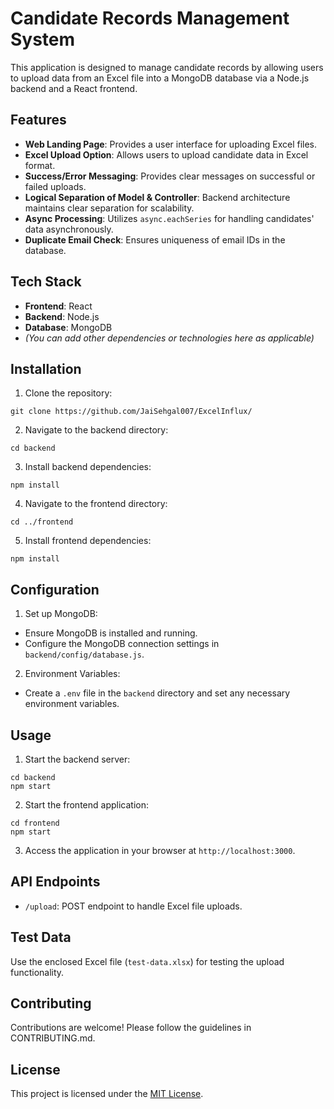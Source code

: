 # Candidate Records Management System

This application is designed to manage candidate records by allowing users to upload data from an Excel file into a MongoDB database via a Node.js backend and a React frontend.

## Features

- **Web Landing Page**: Provides a user interface for uploading Excel files.
- **Excel Upload Option**: Allows users to upload candidate data in Excel format.
- **Success/Error Messaging**: Provides clear messages on successful or failed uploads.
- **Logical Separation of Model & Controller**: Backend architecture maintains clear separation for scalability.
- **Async Processing**: Utilizes `async.eachSeries` for handling candidates' data asynchronously.
- **Duplicate Email Check**: Ensures uniqueness of email IDs in the database.

## Tech Stack

- **Frontend**: React
- **Backend**: Node.js
- **Database**: MongoDB
- *(You can add other dependencies or technologies here as applicable)*

## Installation

1. Clone the repository:
```
git clone https://github.com/JaiSehgal007/ExcelInflux/
```

2. Navigate to the backend directory:
```
cd backend
```

3. Install backend dependencies:
```
npm install
```

4. Navigate to the frontend directory:
```
cd ../frontend
```

5. Install frontend dependencies:
```
npm install
```

## Configuration

1. Set up MongoDB:

- Ensure MongoDB is installed and running.
- Configure the MongoDB connection settings in `backend/config/database.js`.

2. Environment Variables:

- Create a `.env` file in the `backend` directory and set any necessary environment variables.

## Usage

1. Start the backend server:
```
cd backend
npm start
```

2. Start the frontend application:
```
cd frontend
npm start
```

3. Access the application in your browser at `http://localhost:3000`.

## API Endpoints

- `/upload`: POST endpoint to handle Excel file uploads.

## Test Data

Use the enclosed Excel file (`test-data.xlsx`) for testing the upload functionality.

## Contributing

Contributions are welcome! Please follow the guidelines in CONTRIBUTING.md.

## License

This project is licensed under the [MIT License](LICENSE).



